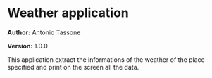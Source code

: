 # Weather application

**Author:** Antonio Tassone

**Version:** 1.0.0

This application extract the informations of the weather of the place specified and print on the screen all the data.